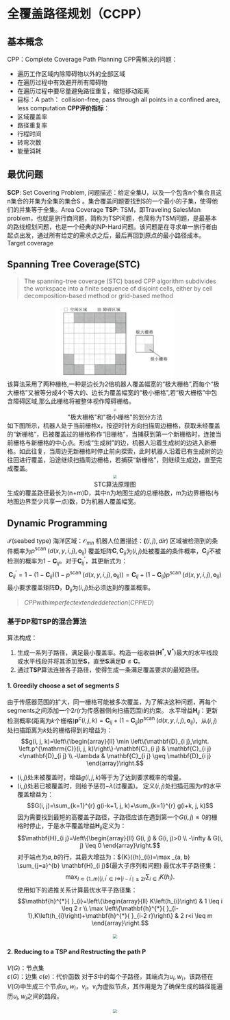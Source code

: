 # 全覆盖路径规划（CCPP）
## 基本概念
CPP：Complete Coverage Path Planning
CPP需解决的问题：
* 遍历工作区域内除障碍物以外的全部区域
* 在遍历过程中有效避开所有障碍物
* 在遍历过程中要尽量避免路径重复，缩短移动距离
* 目标：A path： collision-free, pass through all points in a confined area, less computation
**CPP评价指标**：
* 区域覆盖率
* 路径重复率
* 行程时间
* 转弯次数
* 能量消耗

## 最优问题
**SCP**: Set Covering Problem, 问题描述：给定全集$\mathrm{U}$，以及一个包含n个集合且这n集合的并集为全集的集合$\mathrm{S}$ 。集合覆盖问题要找到$\mathrm{S}$的一个最小的子集，使得他们的并集等于全集。Area Coverage
**TSP**: TSM，即Traveling SalesMan problem，也就是旅行商问题，简称为TSP问题，也简称为TSM问题，是最基本的路线规划问题，也是一个经典的NP-Hard问题。该问题是在寻求单一旅行者由起点出发，通过所有给定的需求点之后，最后再回到原点的最小路径成本。Target coverage

## Spanning Tree Coverage(STC)
> The spanning-tree coverage (STC) based CPP algorithm subdivides the workspace into a finite sequence of disjoint cells, either by cell decomposition-based method or grid-based method
<div align=center>
<img src="https://raw.githubusercontent.com/WayneMooooo/notes/main/pic/JZCK201610002_03700.jpg" style="zoom:40%;" />
</div>
该算法采用了两种栅格,一种是边长为2倍机器人覆盖幅宽的“极大栅格”,而每个“极大栅格”又被等分成4个等大的、边长为覆盖幅宽的“极小栅格”,若“极大栅格”中包含障碍区域,那么此栅格将被整体视作障碍栅格。
<div align=center>
<img src="C:\Users\MoWeimin\Downloads\JZCK201610002_03700.jpg" style="zoom:40%;" />
</div>
<center>"极大栅格"和"极小栅格"的划分方法</center>
如下图所示，机器人处于当前栅格x，按逆时针方向扫描周边栅格，获取未经覆盖的“新栅格”，已被覆盖过的栅格称作“旧栅格”，当捕获到第一个新栅格时，连接当前栅格与新栅格的中心点。形成“生成树”的边，机器人沿着生成树的边进入新栅格。如此往复，当周边无新栅格时停止前向探索，此时机器人沿着已有生成树的边往回进行覆盖，沿途继续扫描周边栅格，若捕获“新栅格”，则继续生成边，直至完成覆盖。
<div align=center>
<img src="C:\Users\MoWeimin\Downloads\JZCK201610002_03900.jpg" style="zoom:50%;" />
</div>
<center>STC算法原理图</center>
生成的覆盖路径最长为(n+m)D，其中n为地图生成的总栅格数，m为边界栅格(与地图边界至少共享一点)数，D为机器人覆盖幅宽。

## Dynamic Programming
$\mathcal{T}$(seabed type)      海洋区域：$\mathcal{O}_{m n}$ 机器人位置描述：$\mathbf((i, j), dir)$
区域被检测到的条件概率为$p^{\text {scan }}\left(d(x,y,i,j), \mathbf{o}_{i j}\right)$
覆盖矩阵$\mathbf{C},\mathbf{C}_{i j}$为$(i, j)$处被覆盖的条件概率，$\mathbf{C}_{i j}$不被检测的概率为$1-\mathbf{C}_{i j}$。对于$\mathbf{C}_{i j}^{\prime}$，其更新式为：
$$\mathbf{C}_{i j}^{\prime}=1-(1-\mathbf{C}_{i j})(1-p^{\text {scan }}\left(d(x,y,i,j), \mathbf{o}_{i j}\right))=\mathbf{C}_{i j}+(1-\mathbf{C}_{i j})p^{\text {scan }}(d(x,y,i,j), \mathbf{o}_{i j})$$
最小要求覆盖矩阵$\mathbf{D}$，$\mathbf{D}_{i j}$为$(i, j)$处必须达到的覆盖概率。
> $CPP with imperfect extended detection (CPPIED)$
### 基于DP和TSP的混合算法
算法构成：
1. 生成一系列子路径，满足最小覆盖率。构造一组收益$(\mathbf{H}^{*},\mathbf{V}^{*})$最大的水平线段或水平线段并将其添加至$\mathbf{S}$，直至$\mathbf{S}$满足$\mathbf{D} \leq \mathbf{C}$。
2. 通过$\mathbf{TSP}$算法连接各子路径，使得生成一条满足覆盖要求的最短路径。
#### 1. Greedily choose a set of segments $S$
由于传感器范围的扩大，同一栅格可能被多次覆盖，为了解决这种问题，再每个segments之间添加一个$2r$($r$为传感器侧向扫描范围)的约束。
水平增益$\mathbf{H}_{i j}$：更新检测概率(距离为$k$个栅格)$\mathbf{p}^{c}(i,j,k)=\mathbf{C}_{i j}+(1-\mathbf{C}_{i j})p^{\text {scan }}(d(x,y,i,j), \mathbf{o}_{i j})$，从$(i,j)$处扫描距离为$k$处的栅格得到的增益为：
$$g(i, j, k)=\left\{\begin{array}{ll}
\min \left\{\mathbf{D}_{i j},\right. \left.p^{\mathrm{C}}(i, j, k)\right\}-\mathbf{C}_{i j} & \mathbf{C}_{i j}<\mathbf{D}_{i j} \\
-\lambda & \mathbf{C}_{i j} \geq \mathbf{D}_{i j}
\end{array}\right.$$
* $(i,j)$处未被覆盖时，增益$g(i, j, k)$等于为了达到要求概率的增量。
* $(i,j)$处若已被覆盖时，则给予惩罚$-\lambda$(过覆盖)。
定义$(i,j)$处扫描范围为$r$的水平覆盖增益为：
$$G(i, j)=\sum_{k=1}^{r} g(i-k+1, j, k)+\sum_{k=1}^{r} g(i+k, j, k)$$
因为需要找到最短的高覆盖子路径，子路径应该在遇到第一个$G(i,j) \leq 0$的栅格时停止，于是水平覆盖增益$\mathbf{H}_{i j}$定义为：
$$\mathbf{H}_{i j}=\left\{\begin{array}{ll}
G(i, j) & G(i, j)>0 \\
-\infty & G(i, j) \leq 0
\end{array}\right.$$
对于端点为$a, b$的行，其最大增益为：${K}({h}_{i})=\max _{a, b} \sum_{j=a}^{b} \mathbf{H}_{i j}$(最大子序列和问题)
最优水平子路径集：
$$\max _{I \subset\{1 . . m\}\left|i, i^{\prime} \in I \Rightarrow\right| i-i^{\prime} \mid \geq 2 r} \sum_{i \in I} K\left(h_{i}\right) .$$
使用如下的递推关系计算最优水平子路径集：
$$\mathbf{h}^{*}{ }_{i}=\left\{\begin{array}{ll}
K\left(h_{i}\right) & 1 \leq i \leq 2 r \\
\max \left\{\mathbf{h}^{*}{ }_{i-1},K\left(h_{i}\right)+\mathbf{h}^{*}{ }_{i-2 r}\right\} & 2 r<i \leq m
\end{array}\right.$$
<div align=center>
<img src="C:\Users\MoWeimin\Desktop\pic\1.png" style="zoom:60%;" />
</div>

#### 2. Reducing to a TSP and Restructing the path P
${V(G)}$：节点集      
${\varepsilon(G)}$：边集
$c(e)$：代价函数
对于$S$中的每个子路径，其端点为$u_{i},w_{i}$，该路径在${V(G)}$中生成三个节点$u_{i},w_{i}，v_{i}$。$v_{i}$为虚拟节点，其作用是为了确保生成的路径能遍历$u_{i},w_{i}$之间的路段。
<div align=center>
<img src="C:\Users\MoWeimin\Desktop\pic\2.png" style="zoom:60%;" />
</div>